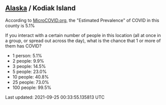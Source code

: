 
## [Alaska](/united-states/alaska) / Kodiak Island

According to [MicroCOVID.org](http://microcovid.org),
the "Estimated Prevalence" of COVID in this county is 5.1%

If you interact with a certain number of people in this location
(all at once in a group, or spread out across the day), what is the chance that
1 or more of them has COVID?

- 1 person: 5.1%
- 2 people: 9.9%
- 3 people: 14.5%
- 5 people: 23.0%
- 10 people: 40.8%
- 25 people: 73.0%
- 100 people: 99.5%

Last updated: 2021-09-25 00:33:55.135813 UTC
